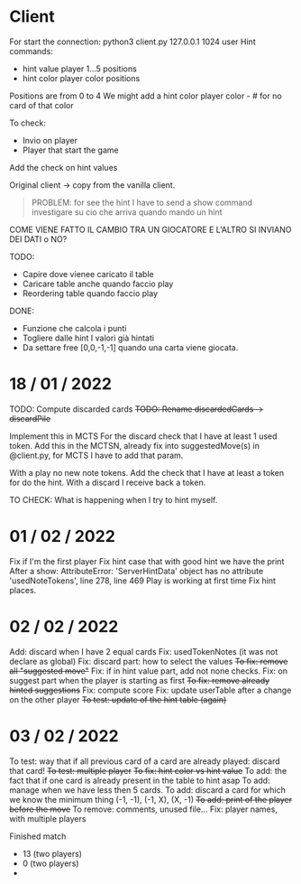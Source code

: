 # Client
For start the connection: python3 client.py 127.0.0.1 1024 user
Hint commands:
- hint value player 1...5 positions
- hint color player color positions

Positions are from 0 to 4
We might add a hint color player color - # for no card of that color

To check:
- Invio on player
- Player that start the game

Add the check on hint values

Original client -> copy from the vanilla client.

> PROBLEM: for see the hint I have to send a show command
>          investigare su cio che arriva quando mando un hint


COME VIENE FATTO IL CAMBIO TRA UN GIOCATORE E L'ALTRO SI INVIANO DEI DATI o NO?


TODO:
- Capire dove vienee caricato il table
- Caricare table anche quando faccio play
- Reordering table quando faccio play



DONE: 
- Funzione che calcola i punti
- Togliere dalle hint I valori già hintati
- Da settare free [0,0,-1,-1] quando una carta viene giocata.


# 18 / 01 / 2022
TODO: Compute discarded cards
~~TODO: Rename discardedCards -> discardPile~~

Implement this in MCTS
For the discard check that I have at least 1 used token. Add this in the MCTSN, already fix into suggestedMove(s) in @client.py, for MCTS I have to add that param. 

With a play no new note tokens.
Add the check that I have at least a token for do the hint. 
With a discard I receive back a token.

TO CHECK: What is happening when I try to hint myself.

# 01 / 02 / 2022
Fix if I'm the first player
Fix hint case that with good hint we have the print
After a show: AttributeError: 'ServerHintData' object has no attribute 'usedNoteTokens', line 278, line 469
Play is working at first time
Fix hint places.

# 02 / 02 / 2022
Add: discard when I have 2 equal cards
Fix: usedTokenNotes (it was not declare as global)
Fix: discard part: how to select the values
~~To fix: remove all "suggested move"~~
Fix: if in hint value part, add not none checks.
Fix: on suggest part when the player is starting as first
~~To fix: remove already hinted suggestions~~
Fix: compute score
Fix: update userTable after a change on the other player
~~To test: update of the hint table (again)~~

# 03 / 02 / 2022
To test: way that if all previous card of a card are already played: discard that card!
~~To test: multiple player~~
~~To fix: hint color vs hint value~~
To add: the fact that if one card is already present in the table to hint asap
To add: manage when we have less then 5 cards.
To add: discard a card for which we know the minimum thing (-1, -1), (-1, X), (X, -1)
~~To add: print of the player before the move~~
To remove: comments, unused file...
Fix: player names, with multiple players

Finished match
- 13 (two players)
- 0 (two players)
-  